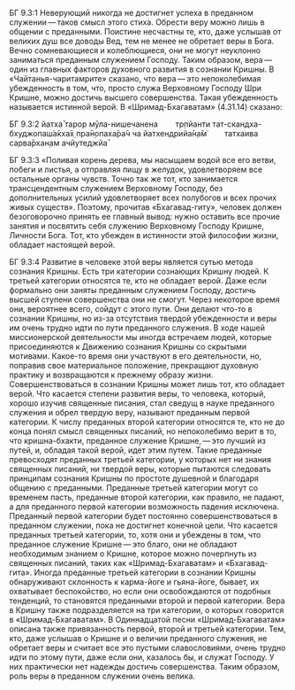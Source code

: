БГ 9.3:1	Неверующий никогда не достигнет успеха в преданном служении — таков смысл этого стиха. Обрести веру можно лишь в общении с преданными. Поистине несчастны те, кто, даже услышав от великих душ все доводы Вед, тем не менее не обретает веры в Бога. Вечно сомневающиеся и колеблющиеся, они не могут неуклонно заниматься преданным служением Господу. Таким образом, вера — один из главных факторов духовного развития в сознании Кришны. В «Чайтанья-чаритамрите» сказано, что вера — это непоколебимая убежденность в том, что, просто служа Верховному Господу Шри Кришне, можно достичь высшего совершенства. Такая убежденность называется истинной верой. В «Шримад-Бхагаватам» (4.31.14) сказано:

БГ 9.3:2	йатха̄ тарор мӯла-нишечанена   тр̣пйанти тат-скандха-бхуджопаш́а̄кха̄х̣ пра̄н̣опаха̄ра̄ч ча йатхендрийа̄н̣а̄м̇   татхаива сарва̄рхан̣ам ачйутеджйа̄

БГ 9.3:3	«Поливая корень дерева, мы насыщаем водой все его ветви, побеги и листья, а отправляя пищу в желудок, удовлетворяем все остальные органы чувств. Точно так же тот, кто занимается трансцендентным служением Верховному Господу, без дополнительных усилий удовлетворяет всех полубогов и всех прочих живых существ». Поэтому, прочитав «Бхагавад-гиту», человек должен безоговорочно принять ее главный вывод: нужно оставить все прочие занятия и посвятить себя служению Верховному Господу Кришне, Личности Бога. Тот, кто убежден в истинности этой философии жизни, обладает настоящей верой.

БГ 9.3:4	Развитие в человеке этой веры является сутью метода сознания Кришны. Есть три категории сознающих Кришну людей. К третьей категории относятся те, кто не обладает верой. Даже если формально они заняты преданным служением Господу, достичь высшей ступени совершенства они не смогут. Через некоторое время они, вероятнее всего, сойдут с этого пути. Они делают что-то в сознании Кришны, но из-за отсутствия твердой убежденности и веры им очень трудно идти по пути преданного служения. В ходе нашей миссионерской деятельности мы иногда встречаем людей, которые присоединяются к Движению сознания Кришны со скрытыми мотивами. Какое-то время они участвуют в его деятельности, но, поправив свое материальное положение, прекращают духовную практику и возвращаются к прежнему образу жизни. Совершенствоваться в сознании Кришны может лишь тот, кто обладает верой. Что касается степени развития веры, то человека, который, хорошо изучив священные писания, стал сведущ в науке преданного служения и обрел твердую веру, называют преданным первой категории. К числу преданных второй категории относятся те, кто не до конца понял смысл священных писаний, но непоколебимо верит в то, что кришна-бхакти, преданное служение Кришне, — это лучший из путей, и, обладая такой верой, идет этим путем. Такие преданные превосходят преданных третьей категории, у которых нет ни знания священных писаний, ни твердой веры, которые пытаются следовать принципам сознания Кришны по простоте душевной и благодаря общению с преданными. Преданные третьей категории могут со временем пасть, преданные второй категории, как правило, не падают, а для преданного первой категории возможность падения исключена. Преданный первой категории будет постоянно совершенствоваться в преданном служении, пока не достигнет конечной цели. Что касается преданных третьей категории, то, хотя они и убеждены в том, что преданное служение Кришне — это благо, они не обладают необходимым знанием о Кришне, которое можно почерпнуть из священных писаний, таких как «Шримад-Бхагаватам» и «Бхагавад-гита». Иногда преданные третьей категории в сознании Кришны обнаруживают склонность к карма-йоге и гьяна-йоге, бывает, их охватывает беспокойство, но если они освобождаются от подобных тенденций, то становятся преданными второй и первой категории. Вера в Кришну также подразделяется на три категории, о которых говорится в «Шримад-Бхагаватам». В Одиннадцатой песни «Шримад-Бхагаватам» описана также привязанность первой, второй и третьей категории. Тем, кто, даже услышав о Кришне и о величии преданного служения, не обретает веры и считает все это пустыми славословиями, очень трудно идти по этому пути, даже если они, казалось бы, и служат Господу. У них практически нет надежды достичь совершенства. Таким образом, роль веры в преданном служении очень велика.